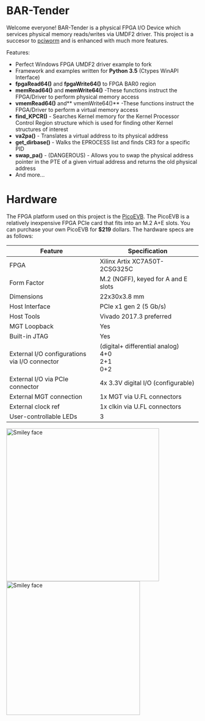 # BAR-Tender 

Welcome everyone! BAR-Tender is a physical FPGA I/O Device which services physical memory reads/writes via UMDF2 driver. This project is a succesor to [pciworm](http://github.com/defparam/pciworm.git "pciworm") and is enhanced with much more features.

Features:
- Perfect Windows FPGA UMDF2 driver example to fork
- Framework and examples written for **Python 3.5** (Ctypes WinAPI Interface)
- **fpgaRead64()** and **fpgaWrite64()** to FPGA BAR0 region
- **memRead64()** and **memWrite64()**
	-These functions instruct the FPGA/Driver to perform physical memory access
- **vmemRead64()** and** vmemWrite64()**
	-These functions instruct the FPGA/Driver to perform a virtual memory access
- **find_KPCR()** - Searches Kernel memory for the Kernel Processor Control Region structure which is used for finding other Kernel structures of interest
- **va2pa()** - Translates a virtual address to its physical address
- **get_dirbase()** - Walks the EPROCESS list and finds CR3 for a specific PID
- **swap_pa()** - (DANGEROUS) - Allows you to swap the physical address pointer in the PTE of a given virtual address and returns the old physical address
- And more...

# Hardware
The FPGA platform used on this project is the [PicoEVB](http://www.picoevb.com/ "PicoEVB"). The PicoEVB is a relatively inexpensive FPGA PCIe card that fits into an M.2 A+E slots. You can purchase your own PicoEVB for **$219** dollars. The hardware specs are as follows:


| Feature | Specification |
| --- | --- |
| FPGA | Xilinx Artix XC7A50T-2CSG325C |
| Form Factor | M.2 (NGFF), keyed for A and E slots |
| Dimensions | 22x30x3.8 mm |
| Host Interface | PCIe x1 gen 2 (5 Gb/s) |
| Host Tools | Vivado 2017.3 preferred |
| MGT Loopback | Yes |
| Built-in JTAG | Yes |
| External I/O configurations <BR/> via I/O connector | (digital+ differential analog) <BR/> 4+0 <BR/> 2+1 <BR/> 0+2 |
| External I/O via PCIe connector | 4x 3.3V digital I/O (configurable) |
| External MGT connection | 1x MGT via U.FL connectors |
| External clock ref | 1x clkin via U.FL connectors |
| User-controllable LEDs | 3 |

<div class="row">
  <div class="column">
 <img src="https://cdn.shopify.com/s/files/1/0005/3470/8275/products/H3-600x660-ind_1024x1024@2x.png?v=1520188998" alt="Smiley face" height="400" width="400">
  </div>
  <div class="column">
  <img src="https://cdn.shopify.com/s/files/1/0005/3470/8275/files/pico-d-diagram_720x.png?v=1520300483" alt="Smiley face" height="350" width="350">
  </div>
 </div>




